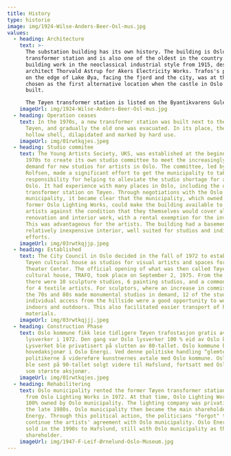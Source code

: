 ```yaml
---
title: History
type: historie
image: img/1924-Wilse-Anders-Beer-Osl-mus.jpg
values:
  - heading: Architecture
    text: >-
      The substation building has its own history. The building is Oslo's oldest
      transformer station and is also one of the oldest in the country. It is a
      building work in the neoclassical industrial style from 1915, designed by
      architect Thorvald Astrup for Akers Electricity Works. Trafos's property,
      on the edge of Lake Øya, facing the fjord and the city, was at the time
      chosen as the first alternative location when the castle in Oslo was to be
      built.

      The Tøyen transformer station is listed on the Byantikvarens Gule list as worthy of preservation. The building is unique industrial architecture, and the facades facing the road are protected. 
    imageUrl: img/1924-Wilse-Anders-Beer-Osl-mus.jpg
  - heading: Operation ceases
    text: In the 1970s, a new transformer station was built next to the old one on
      Tøyen, and gradually the old one was evacuated. In its place, there was a
      hollow shell, dilapidated and marked by hard use.
    imageUrl: img/01rwtkqjes.jpeg
  - heading: Studio commitee
    text: The Young Artists Society, UKS, was established at the beginning of the
      1970s to create its own studio committee to meet the increasingly strong
      demand for new studios for artists in Oslo. The committee, led by Kari
      Rolfsen, made a significant effort to get the municipality to take
      responsibility for helping to alleviate the studio shortage for artists in
      Oslo. It had experience with many places in Oslo, including the old
      transformer station on Tøyen. Through negotiations with the Oslo
      municipality, it became clear that the municipality, which owned the
      former Oslo Lighting Works, could make the building available to the
      artists against the condition that they themselves would cover all
      renovation and interior work, with a rental exemption for the investment.
      This was advantageous for the artists. The building had a basement and a
      relatively inexpensive interior, well suited for studios and individual
      efforts.
    imageUrl: img/03rwtkqjjp.jpeg
  - heading: Established
    text: The City Council in Oslo decided in the fall of 1972 to establish TRAFO
      Tøyen cultural house as studios for visual artists and spaces for the Oslo
      Theater Center. The official opening of what was then called Tøyen
      cultural house, TRAFO, took place on September 2, 1975. From the start,
      there were 10 sculpture studios, 6 painting studios, and a common workshop
      for 4 textile artists. For sculptors, where an increase in commissions in
      the 70s and 80s made monumental studios in demand, 12 of the studios with
      individual access from the hillside were a good opportunity to work both
      indoors and outdoors. This also facilitated easier transport of heavier
      materials.
    imageUrl: img/03rwtkqjjj.jpeg
  - heading: Construction Phase
    text: Oslo kommune fikk leie tidligere Tøyen trafostasjon gratis av Oslo
      lysverker i 1972. Den gang var Oslo lysverker 100 % eid av Oslo kommune.
      Lysverket ble privatisert på slutten av 80-tallet. Oslo kommune ble da
      hovedaksjonær i Oslo Energi. Ved denne politiske handling “glemte”
      politikerne å videreføre kunstnernes avtale med Oslo kommune. Oslo Energi
      ble sent på 90-tallet solgt videre til Hafslund, fortsatt med Oslo kommune
      som største aksjonær.
    imageUrl: img/01rwtkqjes.jpeg
  - heading: Rehabilitering
    text: Oslo municipality rented the former Tøyen transformer station for free
      from Oslo Lighting Works in 1972. At that time, Oslo Lighting Works was
      100% owned by Oslo municipality. The lighting company was privatized in
      the late 1980s. Oslo municipality then became the main shareholder in Oslo
      Energy. Through this political action, the politicians "forgot" to
      continue the artists' agreement with Oslo municipality. Oslo Energy was
      sold in the 1990s to Hafslund, still with Oslo municipality as the largest
      shareholder.
    imageUrl: img/1947-F-Leif-Ørnelund-Oslo-Museum.jpg
---
```

